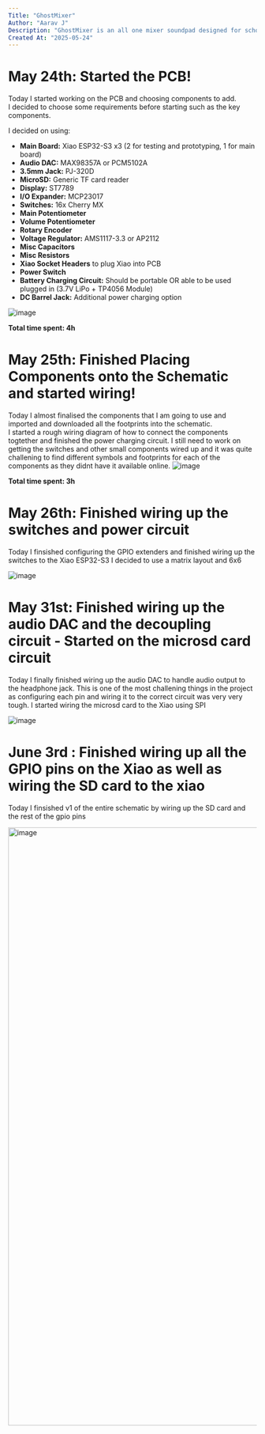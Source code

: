 ```yaml
---
Title: "GhostMixer"
Author: "Aarav J"
Description: "GhostMixer is an all one mixer soundpad designed for schools or hobbiest to produce sounds with ease"
Created At: "2025-05-24"
---
```

# May 24th: Started the PCB!

Today I started working on the PCB and choosing components to add.  
I decided to choose some requirements before starting such as the key components.

I decided on using:

- **Main Board:** Xiao ESP32-S3 x3 (2 for testing and prototyping, 1 for main board)  
- **Audio DAC:** MAX98357A or PCM5102A  
- **3.5mm Jack:** PJ-320D  
- **MicroSD:** Generic TF card reader  
- **Display:** ST7789  
- **I/O Expander:** MCP23017  
- **Switches:** 16x Cherry MX  
- **Main Potentiometer**  
- **Volume Potentiometer**  
- **Rotary Encoder**  
- **Voltage Regulator:** AMS1117-3.3 or AP2112  
- **Misc Capacitors**  
- **Misc Resistors**  
- **Xiao Socket Headers** to plug Xiao into PCB  
- **Power Switch**  
- **Battery Charging Circuit:** Should be portable OR able to be used plugged in (3.7V LiPo + TP4056 Module)  
- **DC Barrel Jack:** Additional power charging option  



![image](https://github.com/user-attachments/assets/83220eb4-dc40-49c7-9eeb-96cb6ee08e02)


**Total time spent: 4h**




# May 25th: Finished Placing Components onto the Schematic and started wiring!

Today I almost finalised the components that I am going to use and imported and downloaded all the footprints into the schematic.  
I started a rough wiring diagram of  how to connect the components togtether and finished the power charging circuit.
I still need to work on getting the switches and other small components wired up and it was quite challening to find different symbols and footprints for each of the components as they didnt have it available online.
![image](https://github.com/user-attachments/assets/2682cd43-e33b-4f3a-8980-5f28084912ab)

**Total time spent: 3h**


# May 26th: Finished wiring up the switches and power circuit

Today I finsished configuring the GPIO extenders and finished wiring up the switches to the Xiao ESP32-S3
I decided to use a matrix layout and 6x6

<img alt="image" src="https://github.com/user-attachments/assets/d60dc6f6-f78f-4e10-acaf-e83a9f994be1" />


# May 31st: Finished wiring up the audio DAC and the decoupling circuit - Started on the microsd card circuit

Today I finally finished wiring up the audio DAC to handle audio output to the headphone jack. This is one of the most challening things in the project as configuring each pin and wiring it to the correct circuit was very very tough. I started wiring the microsd card to the Xiao using SPI

![image](https://github.com/user-attachments/assets/4a86f23d-18b5-43f7-b395-b38d92c1aad7)

# June 3rd : Finished wiring up all the GPIO pins on the Xiao as well as wiring the SD card to the xiao

Today I finsished v1 of the entire schematic by wiring up the SD card and the rest of the gpio pins

<img width="1210" alt="image" src="https://github.com/user-attachments/assets/957a5e8f-2fe2-4e7b-a526-10d868f1ab77" />

